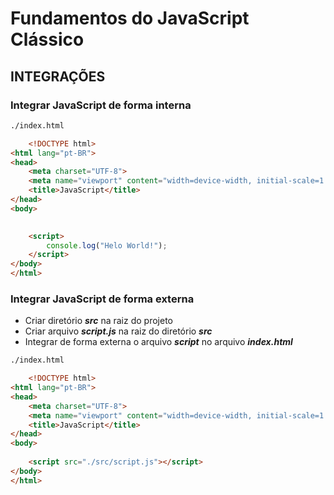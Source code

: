 # Fundamentos do JavaScript Clássico

## INTEGRAÇÕES

### Integrar JavaScript de forma interna 

~~~ html
./index.html

    <!DOCTYPE html>
<html lang="pt-BR">
<head>
    <meta charset="UTF-8">
    <meta name="viewport" content="width=device-width, initial-scale=1.0">
    <title>JavaScript</title>   
</head>
<body>
    

    <script>
        console.log("Helo World!");
    </script>
</body>
</html>
~~~

### Integrar JavaScript de forma externa

- Criar diretório ***src*** na raiz do projeto
- Criar arquivo ***script.js*** na raiz do diretório ***src***
- Integrar de forma externa o arquivo ***script*** no arquivo ***index.html***

~~~ html
./index.html

    <!DOCTYPE html>
<html lang="pt-BR">
<head>
    <meta charset="UTF-8">
    <meta name="viewport" content="width=device-width, initial-scale=1.0">
    <title>JavaScript</title>   
</head>
<body>
    
    <script src="./src/script.js"></script>
</body>
</html>
~~~